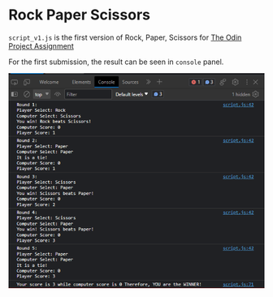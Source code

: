 # Rock Paper Scissors

`script_v1.js` is the first version of Rock, Paper, Scissors for [The Odin Project Assignment](https://www.theodinproject.com/lessons/foundations-rock-paper-scissors)

For the first submission, the result can be seen in `console` panel.

![](/img/screenshot-console.png)
